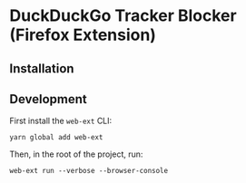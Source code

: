 # DuckDuckGo Tracker Blocker (Firefox Extension)

## Installation

## Development

First install the `web-ext` CLI:

`yarn global add web-ext`

Then, in the root of the project, run:

`web-ext run --verbose --browser-console`
